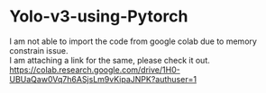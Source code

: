 # Yolo-v3-using-Pytorch
I am not able to import the code from google colab due to memory constrain issue.\
I am attaching a link for the same, please check it out.
https://colab.research.google.com/drive/1H0-UBUaQaw0Vq7h6ASjsLm9vKipaJNPK?authuser=1
